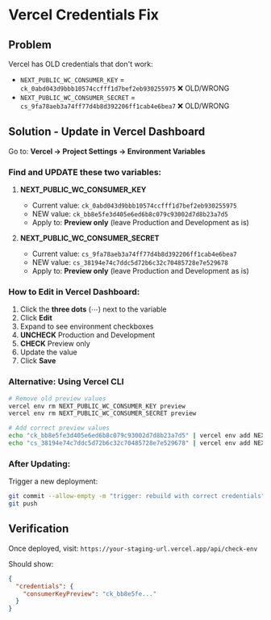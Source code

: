 # Vercel Credentials Fix

## Problem
Vercel has OLD credentials that don't work:
- `NEXT_PUBLIC_WC_CONSUMER_KEY` = `ck_0abd043d9bbb10574ccfff1d7bef2eb930255975` ❌ OLD/WRONG
- `NEXT_PUBLIC_WC_CONSUMER_SECRET` = `cs_9fa78aeb3a74ff77d4b8d392206ff1cab4e6bea7` ❌ OLD/WRONG

## Solution - Update in Vercel Dashboard

Go to: **Vercel → Project Settings → Environment Variables**

### Find and UPDATE these two variables:

1. **NEXT_PUBLIC_WC_CONSUMER_KEY**
   - Current value: `ck_0abd043d9bbb10574ccfff1d7bef2eb930255975`
   - NEW value: `ck_bb8e5fe3d405e6ed6b8c079c93002d7d8b23a7d5`
   - Apply to: **Preview only** (leave Production and Development as is)

2. **NEXT_PUBLIC_WC_CONSUMER_SECRET**
   - Current value: `cs_9fa78aeb3a74ff77d4b8d392206ff1cab4e6bea7`
   - NEW value: `cs_38194e74c7ddc5d72b6c32c70485728e7e529678`
   - Apply to: **Preview only** (leave Production and Development as is)

### How to Edit in Vercel Dashboard:

1. Click the **three dots** (⋯) next to the variable
2. Click **Edit**
3. Expand to see environment checkboxes
4. **UNCHECK** Production and Development
5. **CHECK** Preview only
6. Update the value
7. Click **Save**

### Alternative: Using Vercel CLI

```bash
# Remove old preview values
vercel env rm NEXT_PUBLIC_WC_CONSUMER_KEY preview
vercel env rm NEXT_PUBLIC_WC_CONSUMER_SECRET preview

# Add correct preview values
echo "ck_bb8e5fe3d405e6ed6b8c079c93002d7d8b23a7d5" | vercel env add NEXT_PUBLIC_WC_CONSUMER_KEY preview
echo "cs_38194e74c7ddc5d72b6c32c70485728e7e529678" | vercel env add NEXT_PUBLIC_WC_CONSUMER_SECRET preview
```

### After Updating:

Trigger a new deployment:
```bash
git commit --allow-empty -m "trigger: rebuild with correct credentials"
git push
```

## Verification

Once deployed, visit: `https://your-staging-url.vercel.app/api/check-env`

Should show:
```json
{
  "credentials": {
    "consumerKeyPreview": "ck_bb8e5fe..."
  }
}
```

